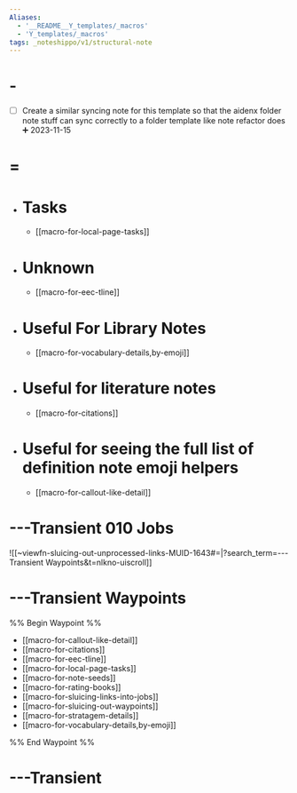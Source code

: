 ```yaml
---
Aliases:
  - '__README__Y_templates/_macros'
  - 'Y_templates/_macros'
tags: _noteshippo/v1/structural-note
---
```


# -

- [ ] Create a similar syncing note for this template so that the aidenx folder note stuff can sync correctly to a folder template like note refactor does ➕ 2023-11-15

# =

- # Tasks
  - [[macro-for-local-page-tasks]]
- # Unknown
  - [[macro-for-eec-tline]]
- # Useful For Library Notes
  - [[macro-for-vocabulary-details,by-emoji]]
- # Useful for literature notes
  - [[macro-for-citations]]
- # Useful for seeing the full list of definition note emoji helpers
  - [[macro-for-callout-like-detail]]

# ---Transient 010 Jobs

![[~viewfn-sluicing-out-unprocessed-links-MUID-1643#=|?search_term=---Transient Waypoints&t=nlkno-uiscroll]]

# ---Transient Waypoints

%% Begin Waypoint %%
- [[macro-for-callout-like-detail]]
- [[macro-for-citations]]
- [[macro-for-eec-tline]]
- [[macro-for-local-page-tasks]]
- [[macro-for-note-seeds]]
- [[macro-for-rating-books]]
- [[macro-for-sluicing-links-into-jobs]]
- [[macro-for-sluicing-out-waypoints]]
- [[macro-for-stratagem-details]]
- [[macro-for-vocabulary-details,by-emoji]]

%% End Waypoint %%

# ---Transient
